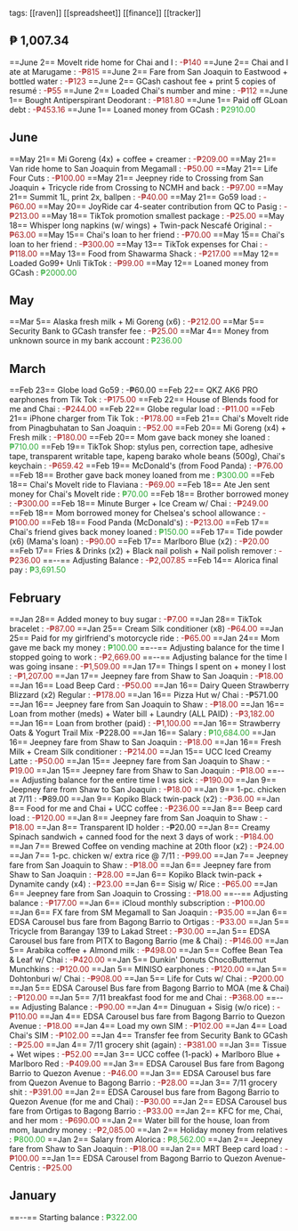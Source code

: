 tags: [[raven]] [[spreadsheet]] [[finance]] [[tracker]]

## ₱ 1,007.34

==June 2== MoveIt ride home for Chai and I : <span style="color:#A41C1D">-₱140</span>
==June 2== Chai and I ate at Marugame : <span style="color:#A41C1D">-₱815</span>
==June 2== Fare from San Joaquin to Eastwood + bottled water : <span style="color:#A41C1D">-₱123</span>
==June 2== GCash cashout fee + print 5 copies of resumé : <span style="color:#A41C1D">-₱55</span>
==June 2== Loaded Chai's number and mine : <span style="color:#A41C1D">-₱112</span>
==June 1== Bought Antiperspirant Deodorant : <span style="color:#A41C1D">-₱181.80</span>
==June 1== Paid off GLoan debt : <span style="color:#A41C1D">-₱453.16</span>
==June 1== Loaned money from GCash : <span style="color:#29A833">₱2910.00</span>
## June

==May 21== Mi Goreng (4x) + coffee + creamer : <span style="color:#A41C1D">-₱209.00</span>
==May 21== Van ride home to San Joaquin from Megamall : <span style="color:#A41C1D">-₱50.00</span>
==May 21== Life Four Cuts : <span style="color:#A41C1D">-₱100.00</span>
==May 21== Jeepney ride to Crossing from San Joaquin + Tricycle ride from Crossing to NCMH and back : <span style="color:#A41C1D">-₱97.00</span>
==May 21== Summit 1L, print 2x, ballpen : <span style="color:#A41C1D">-₱40.00</span>
==May 21== Go59 load : <span style="color:#A41C1D">-₱60.00</span>
==May 20== JoyRide car 4-seater contribution from QC to Pasig : <span style="color:#A41C1D">-₱213.00</span>
==May 18== TikTok promotion smallest package : <span style="color:#A41C1D">-₱25.00</span>
==May 18== Whisper long napkins (w/ wings) + Twin-pack Nescafé Original : <span style="color:#A41C1D">-₱63.00</span>
==May 15== Chai's loan to her friend : <span style="color:#A41C1D">-₱70.00</span>
==May 15== Chai's loan to her friend : <span style="color:#A41C1D">-₱300.00</span>
==May 13== TikTok expenses for Chai : <span style="color:#A41C1D">-₱118.00</span>
==May 13== Food from Shawarma Shack : <span style="color:#A41C1D">-₱217.00</span>
==May 12== Loaded Go99+ Unli TikTok : <span style="color:#A41C1D">-₱99.00</span>
==May 12== Loaned money from GCash : <span style="color:#29A833">₱2000.00</span>
## May

==Mar 5== Alaska fresh milk + Mi Goreng (x6) : <span style="color:#A41C1D">-₱212.00</span>
==Mar 5== Security Bank to GCash transfer fee : <span style="color:#A41C1D">-₱25.00</span>
==Mar 4== Money from unknown source in my bank account : <span style="color:#29A833">₱236.00</span>
## March

==Feb 23== Globe load Go59 : <span style="color:#A41C1D)">-₱60.00</span>
==Feb 22== QKZ AK6 PRO earphones from Tik Tok : <span style="color:#A41C1D">-₱175.00</span>
==Feb 22== House of Blends food for me and Chai : <span style="color:#A41C1D">-₱244.00</span>
==Feb 22== Globe regular load : <span style="color:#A41C1D">-₱11.00</span>
==Feb 21== iPhone charger from Tik Tok : <span style="color:#A41C1D">-₱178.00</span>
==Feb 21== Chai's MoveIt ride from Pinagbuhatan to San Joaquin : <span style="color:#A41C1D">-₱52.00</span>
==Feb 20== Mi Goreng (x4) + Fresh milk : <span style="color:#A41C1D">-₱180.00</span>
==Feb 20== Mom gave back money she loaned : <span style="color:#29A833">₱710.00</span>
==Feb 19== TikTok Shop: stylus pen, correction tape, adhesive tape, transparent writable tape, kapeng barako whole beans (500g), Chai's keychain : <span style="color:#A41C1D">-₱659.42</span>
==Feb 19== McDonald's (from Food Panda) : <span style="color:#A41C1D">-₱76.00</span>
==Feb 18== Brother gave back money loaned from me : <span style="color:#29A833">₱300.00</span>
==Feb 18== Chai's MoveIt ride to Flaviana : <span style="color:#A41C1D">-₱69.00</span>
==Feb 18== Ate Jen sent money for Chai's MoveIt ride : <span style="color:#29A833">₱70.00</span>
==Feb 18== Brother borrowed money : <span style="color:#A41C1D">-₱300.00</span>
==Feb 18== Minute Burger + Ice Cream w/ Chai :<span style="color:#A41C1D"> -₱249.00</span>
==Feb 18== Mom borrowed money for Chelsea's school allowance :<span style="color:#A41C1D"> -₱100.00</span>
==Feb 18== Food Panda (McDonald's) : <span style="color:#A41C1D">-₱213.00</span>
==Feb 17== Chai's friend gives back money loaned : <span style="color:#29A833">₱150.00</span>
==Feb 17== Tide powder (x6) (Mama's loan) : <span style="color:#A41C1D">-₱90.00</span>
==Feb 17== Marlboro Blue (x2) : <span style="color:#A41C1D">-₱20.00</span>
==Feb 17== Fries & Drinks (x2) + Black nail polish + Nail polish remover : <span style="color:#A41C1D">-₱236.00</span>
==--== Adjusting Balance :<span style="color:#A41C1D"> -₱2,007.85</span>
==Feb 14== Alorica final pay : <span style="color:#29A833">₱3,691.50</span>
## February

==Jan 28== Added money to buy sugar : <span style="color:#A41C1D">-₱7.00</span>
==Jan 28== TikTok bracelet : <span style="color:#A41C1D">-₱87.00</span>
==Jan 25== Cream Silk conditioner (x8) <span style="color:#A41C1D">-₱64.00</span>
==Jan 25== Paid for my girlfriend's motorcycle ride : <span style="color:#A41C1D">-₱65.00</span>
==Jan 24== Mom gave me back my money : <span style="color:#29A833">₱100.00</span>
==--== Adjusting balance for the time I stopped going to work : <span style="color:#A41C1D">-₱2,669.00</span>
==--== Adjusting balance for the time I was going insane : <span style="color:#A41C1D">-₱1,509.00</span>
==Jan 17== Things I spent on + money I lost : <span style="color:#A41C1D">-₱1,207.00</span>
==Jan 17== Jeepney fare from Shaw to San Joaquin : <span style="color:#A41C1D">-₱18.00</span>
==Jan 16== Load Beep Card : <span style="color:#A41C1D">-₱50.00</span>
==Jan 16== Dairy Queen Strawberry Blizzard (x2) Regular : <span style="color:#A41C1D">-₱178.00</span>
==Jan 16== Pizza Hut w/ Chai : <span style="color:rgb#A41C1D">-₱571.00</span>
==Jan 16== Jeepney fare from San Joaquin to Shaw : <span style="color:#A41C1D">-₱18.00</span>
==Jan 16== Loan from mother (meds) + Water bill + Laundry (ALL PAID) : <span style="color:#A41C1D">-₱3,182.00</span>
==Jan 16== Loan from brother (paid) : <span style="color:#A41C1D">-₱1,100.00</span>
==Jan 16== Strawberry Oats & Yogurt Trail Mix -₱228.00
==Jan 16== Salary : <span style="color:#29A833">₱10,684.00</span>
==Jan 16== Jeepney fare from Shaw to San Joaquin : <span style="color:#A41C1D">-₱18.00</span>
==Jan 16== Fresh Milk + Cream Silk conditioner : <span style="color:#A41C1D">-₱214.00</span>
==Jan 15== UCC Iced Creamy Latte : <span style="color:#A41C1D">-₱50.00</span>
==Jan 15== Jeepney fare from San Joaquin to Shaw : -<span style="color:#A41C1D">₱19.00</span>
==Jan 15== Jeepney fare from Shaw to San Joaquin : <span style="color:#A41C1D">-₱18.00</span>
==--== Adjusting balance for the entire time I was sick : <span style="color:#A41C1D">-₱190.00</span>
==Jan 9== Jeepney fare from Shaw to San Joaquin : <span style="color:#A41C1D">-₱18.00</span>
==Jan 9== 1-pc. chicken at 7/11 : <span style="color:rgb#A41C1D">-₱89.00</span>
==Jan 9== Kopiko Black twin-pack (x2) : <span style="color:#A41C1D">-₱36.00</span>
==Jan 8== Food for me and Chai + UCC coffee : <span style="color:#A41C1D">-₱236.00</span>
==Jan 8== Beep card load : <span style="color:#A41C1D">-₱120.00</span>
==Jan 8== Jeepney fare from San Joaquin to Shaw : <span style="color:#A41C1D">-₱18.00</span>
==Jan 8== Transparent ID holder : <span style="colo#A41C1D">-₱20.00</span>
==Jan 8== Creamy Spinach sandwich + canned food for the next 3 days of work : <span style="color:#A41C1D">-₱184.00</span>
==Jan 7== Brewed Coffee on vending machine at 20th floor (x2) :<span style="color:#A41C1D"> -₱24.00</span>
==Jan 7== 1-pc. chicken w/ extra rice @ 7/11 : <span style="color:#A41C1D">-₱99.00</span>
==Jan 7== Jeepney fare from San Joaquin to Shaw : <span style="color:#A41C1D">-₱18.00</span>
==Jan 6== Jeepney fare from Shaw to San Joaquin : <span style="color:#A41C1D">-₱28.00</span>
==Jan 6== Kopiko Black twin-pack + Dynamite candy (x4) : <span style="color:#A41C1D">-₱23.00</span>
==Jan 6== Sisig w/ Rice : <span style="color:#A41C1D">-₱65.00</span>
==Jan 6== Jeepney fare from San Joaquin to Crossing : <span style="color:#A41C1D">-₱18.00</span>
==--== Adjusting balance : <span style="color:#A41C1D">-₱177.00</span>
==Jan 6== iCloud monthly subscription : <span style="color:#A41C1D">-₱100.00</span>
==Jan 6== FX fare from SM Megamall to San Joaquin : <span style="color:#A41C1D">-₱35.00</span>
==Jan 6== EDSA Carousel bus fare from Bagong Barrio to Ortigas : <span style="color:#A41C1D">-₱33.00</span>
==Jan 5== Tricycle from Barangay 139 to Lakad Street : <span style="color:#A41C1D">-₱30.00</span>
==Jan 5== EDSA Carousel bus fare from PITX to Bagong Barrio (me & Chai) : <span style="color:#A41C1D">-₱146.00</span>
==Jan 5== Arabika coffee + Almond milk : <span style="color:#A41C1D">-₱498.00</span>
==Jan 5== Coffee Bean Tea & Leaf w/ Chai : <span style="color:#A41C1D">-₱420.00</span>
==Jan 5== Dunkin' Donuts ChocoButternut Munchkins : <span style="color:#A41C1D">-₱120.00</span>
==Jan 5== MINISO earphones : <span style="color:#A41C1D">-₱120.00</span>
==Jan 5== Dohtonburi w/ Chai : <span style="color:#A41C1D">-₱908.00</span>
==Jan 5== Life for Cuts w/ Chai : <span style="color:#A41C1D">-₱200.00</span>
==Jan 5== EDSA Carousel Bus fare from Bagong Barrio to MOA (me & Chai) : <span style="color:#A41C1D">-₱120.00</span>
==Jan 5== 7/11 breakfast food for me and Chai : <span style="color:#A41C1D">-₱368.00</span>
==--== Adjusting Balance : <span style="color:#A41C1D">-₱90.00</span>
==Jan 4== Dinuguan + Sisig (w/o rice) : <span style="color:#A41C1D">-₱110.00</span>
==Jan 4== EDSA Carousel bus fare from Bagong Barrio to Quezon Avenue : <span style="color:#A41C1D">-₱18.00</span>
==Jan 4== Load my own SIM : <span style="color:#A41C1D">-₱102.00</span>
==Jan 4== Load Chai's SIM : <span style="color:#A41C1D">-₱102.00</span>
==Jan 4== Transfer fee from Security Bank to GCash : <span style="color:#A41C1D">-₱25.00</span>
==Jan 4== 7/11 grocery shit (again) : <span style="color:#A41C1D">-₱381.00</span>
==Jan 3== Tissue + Wet wipes : <span style="color:#A41C1D">-₱52.00</span>
==Jan 3== UCC coffee (1-pack) + Marlboro Blue + Marlboro Red : <span style="color:#A41C1D">-₱409.00</span>
==Jan 3== EDSA Carousel Bus fare from Bagong Barrio to Quezon Avenue : <span style="color:#A41C1D">-₱46.00</span>
==Jan 3== EDSA Carousel bus fare from Quezon Avenue to Bagong Barrio : <span style="color:#A41C1D">-₱28.00</span>
==Jan 3== 7/11 grocery shit : <span style="color:#A41C1D">-₱391.00</span>
==Jan 2== EDSA Carousel bus fare from Bagong Barrio to Quezon Avenue (for me and Chai) : <span style="color:#A41C1D">-₱30.00</span>
==Jan 2== EDSA Carousel bus fare from Ortigas to Bagong Barrio : <span style="color:#A41C1D">-₱33.00</span>
==Jan 2== KFC for me, Chai, and her mom : <span style="color:#A41C1D">-₱690.00</span>
==Jan 2== Water bill for the house, loan from mom, laundry money : <span style="color:#A41C1D">-₱2,085.00</span>
==Jan 2== Holiday money from relatives : <span style="color:#29A833">₱800.00</span>
==Jan 2== Salary from Alorica : <span style="color:#29A833">₱8,562.00</span>
==Jan 2== Jeepney fare from Shaw to San Joaquin : <span style="color:#A41C1D">-₱18.00</span>
==Jan 2== MRT Beep card load : <span style="color:#A41C1D">-₱100.00</span>
==Jan 1== EDSA Carousel from Bagong Barrio to Quezon Avenue-Centris : <span style="color:#A41C1D">-₱25.00</span>

## January

==--== Starting balance : <span style="color:#29A833">₱322.00</span> 
